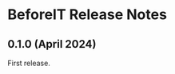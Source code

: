 BeforeIT Release Notes
======================

0.1.0 (April 2024)
------------------

First release.
